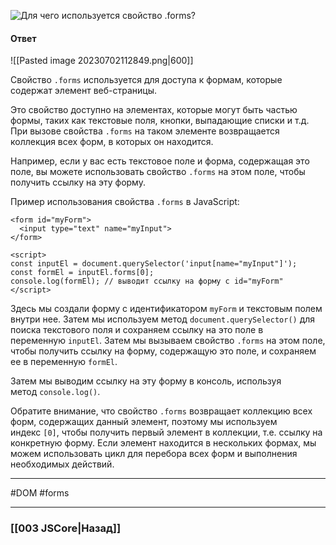 ![Для чего используется свойство `.forms`?](https://youtu.be/lZNWrW39ELM?t=616)

#### Ответ

![[Pasted image 20230702112849.png|600]]

Свойство `.forms` используется для доступа к формам, которые содержат элемент веб-страницы.

Это свойство доступно на элементах, которые могут быть частью формы, таких как текстовые поля, кнопки, выпадающие списки и т.д. При вызове свойства `.forms` на таком элементе возвращается коллекция всех форм, в которых он находится.

Например, если у вас есть текстовое поле и форма, содержащая это поле, вы можете использовать свойство `.forms` на этом поле, чтобы получить ссылку на эту форму.

Пример использования свойства `.forms` в JavaScript:

```
<form id="myForm">
  <input type="text" name="myInput">
</form>

<script>
const inputEl = document.querySelector('input[name="myInput"]');
const formEl = inputEl.forms[0];
console.log(formEl); // выводит ссылку на форму с id="myForm"
</script>
```

Здесь мы создали форму с идентификатором `myForm` и текстовым полем внутри нее. Затем мы используем метод `document.querySelector()` для поиска текстового поля и сохраняем ссылку на это поле в переменную `inputEl`. Затем мы вызываем свойство `.forms` на этом поле, чтобы получить ссылку на форму, содержащую это поле, и сохраняем ее в переменную `formEl`.

Затем мы выводим ссылку на эту форму в консоль, используя метод `console.log()`.

Обратите внимание, что свойство `.forms` возвращает коллекцию всех форм, содержащих данный элемент, поэтому мы используем индекс `[0]`, чтобы получить первый элемент в коллекции, т.е. ссылку на конкретную форму. Если элемент находится в нескольких формах, мы можем использовать цикл для перебора всех форм и выполнения необходимых действий.

___
#DOM #forms

___

### [[003 JSCore|Назад]]